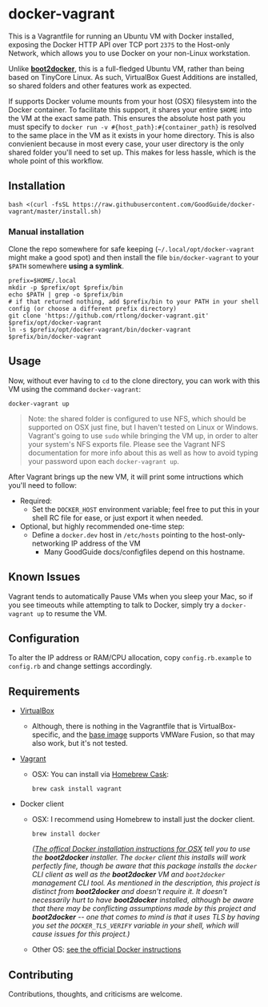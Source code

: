 # docker-vagrant

This is a Vagrantfile for running an Ubuntu VM with Docker installed, exposing the Docker HTTP API over TCP port `2375` to the Host-only Network, which allows you to use Docker on your non-Linux workstation.

Unlike [**boot2docker**][boot2docker], this is a full-fledged Ubuntu VM, rather than being based on TinyCore Linux. As such, VirtualBox Guest Additions are installed, so shared folders and other features work as expected.

If supports Docker volume mounts from your host (OSX) filesystem into the Docker container. To facilitate this support, it shares your entire `$HOME` into the VM at the exact same path. This ensures the absolute host path you must specify to `docker run -v #{host_path}:#{container_path}` is resolved to the same place in the VM as it exists in your home directory. This is also convienient because in most every case, your user directory is the only shared folder you'll need to set up. This makes for less hassle, which is the whole point of this workflow.

[boot2docker]: http://boot2docker.io/

## Installation

```shell
bash <(curl -fsSL https://raw.githubusercontent.com/GoodGuide/docker-vagrant/master/install.sh)
```

### Manual installation

Clone the repo somewhere for safe keeping (`~/.local/opt/docker-vagrant` might make a good spot) and then install the file `bin/docker-vagrant` to your `$PATH` somewhere **using a symlink**.

```shell
prefix=$HOME/.local
mkdir -p $prefix/opt $prefix/bin
echo $PATH | grep -o $prefix/bin
# if that returned nothing, add $prefix/bin to your PATH in your shell config (or choose a different prefix directory)
git clone 'https://github.com/rtlong/docker-vagrant.git' $prefix/opt/docker-vagrant
ln -s $prefix/opt/docker-vagrant/bin/docker-vagrant $prefix/bin/docker-vagrant
```

## Usage

Now, without ever having to `cd` to the clone directory, you can work with this VM using the command `docker-vagrant`:

```shell
docker-vagrant up
```

> Note: the shared folder is configured to use NFS, which should be supported on OSX just fine, but I haven't tested on Linux or Windows. Vagrant's going to use `sudo` while bringing the VM up, in order to alter your system's NFS exports file. Please see the Vagrant NFS documentation for more info about this as well as how to avoid typing your password upon each `docker-vagrant up`.

After Vagrant brings up the new VM, it will print some intructions which you'll need to follow:

- Required:
    - Set the `DOCKER_HOST` environment variable; feel free to put this in your shell RC file for ease, or just export it when needed.
- Optional, but highly recommended one-time step:
    - Define a `docker.dev` host in `/etc/hosts` pointing to the host-only-networking IP address of the VM
        - Many GoodGuide docs/configfiles depend on this hostname.

## Known Issues

Vagrant tends to automatically Pause VMs when you sleep your Mac, so if you see timeouts while attempting to talk to Docker, simply try a `docker-vagrant up` to resume the VM.

## Configuration

To alter the IP address or RAM/CPU allocation, copy `config.rb.example` to `config.rb` and change settings accordingly.

## Requirements

- [VirtualBox][]
    - Although, there is nothing in the Vagrantfile that is VirtualBox-specific, and the [base image][] supports VMWare Fusion, so that may also work, but it's not tested.

- [Vagrant][]
    - OSX: You can install via [Homebrew Cask][brew-cask]:

        ```shell
        brew cask install vagrant
        ```

- Docker client
    - OSX: I recommend using Homebrew to install just the docker client.

        ```shell
        brew install docker
        ```

        _([The offical Docker installation instructions for OSX][docker-osx] tell you to use the **boot2docker** installer. The `docker` client this installs will work perfectly fine, though be aware that this package installs the `docker` CLI client _as well as_ the **boot2docker** VM and `boot2docker` management CLI tool. As mentioned in the description, this project is distinct from **boot2docker** and doesn't require it. It doesn't necessarily hurt to have **boot2docker** installed, although be aware that there may be conflicting assumptions made by this project and **boot2docker** -- one that comes to mind is that it uses TLS by having you set the `DOCKER_TLS_VERIFY` variable in your shell, which will cause issues for this project.)_

    - Other OS: [see the official Docker instructions][docker-not-osx]

[base image]: https://vagrantcloud.com/phusion/ubuntu-14.04-amd64
[VirtualBox]: https://www.virtualbox.org/wiki/Downloads
[docker-not-osx]: https://docs.docker.com/installation/
[docker-osx]: https://docs.docker.com/installation/mac/
[Vagrant]: http://www.vagrantup.com/downloads.html
[brew-cask]: http://caskroom.io/


## Contributing

Contributions, thoughts, and criticisms are welcome.
